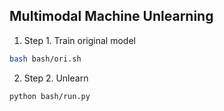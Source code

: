 ## Multimodal Machine Unlearning

1. Step 1. Train original model
```bash
bash bash/ori.sh
```

2. Step 2. Unlearn
```bash
python bash/run.py
```
